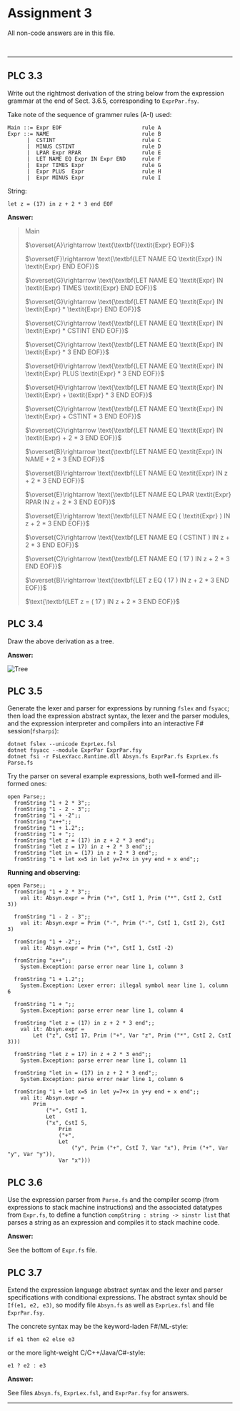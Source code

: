 # Assignment 3

All non-code answers are in this file.

</br>

---

## PLC 3.3

Write out the rightmost derivation of the string below from the expression grammar at the end of Sect. 3.6.5, corresponding to `ExprPar.fsy`.

Take note of the sequence of grammer rules (A-I) used:

``` fsharppc
Main ::= Expr EOF                         rule A
Expr ::= NAME                             rule B
      |  CSTINT                           rule C
      |  MINUS CSTINT                     rule D
      |  LPAR Expr RPAR                   rule E
      |  LET NAME EQ Expr IN Expr END     rule F
      |  Expr TIMES Expr                  rule G
      |  Expr PLUS  Expr                  rule H
      |  Expr MINUS Expr                  rule I
```

String:

```let z = (17) in z + 2 * 3 end EOF```

**Answer:**

> $\text{Main}$
>
> $\overset{A}\rightarrow \text{\textbf{\textit{Expr} EOF}}$
>
> $\overset{F}\rightarrow \text{\textbf{LET NAME EQ \textit{Expr} IN \textit{Expr} END EOF}}$
>
> $\overset{G}\rightarrow \text{\textbf{LET NAME EQ \textit{Expr} IN \textit{Expr} TIMES \textit{Expr} END EOF}}$
>
> $\overset{G}\rightarrow \text{\textbf{LET NAME EQ \textit{Expr} IN \textit{Expr} * \textit{Expr} END EOF}}$
>
> $\overset{C}\rightarrow \text{\textbf{LET NAME EQ \textit{Expr} IN \textit{Expr} * CSTINT END EOF}}$
>
> $\overset{C}\rightarrow \text{\textbf{LET NAME EQ \textit{Expr} IN \textit{Expr} * 3 END EOF}}$
>
> $\overset{H}\rightarrow \text{\textbf{LET NAME EQ \textit{Expr} IN \textit{Expr} PLUS \textit{Expr} * 3 END EOF}}$
>
> $\overset{H}\rightarrow \text{\textbf{LET NAME EQ \textit{Expr} IN \textit{Expr} + \textit{Expr} * 3 END EOF}}$
>
> $\overset{C}\rightarrow \text{\textbf{LET NAME EQ \textit{Expr} IN \textit{Expr} + CSTINT * 3 END EOF}}$
>
> $\overset{C}\rightarrow \text{\textbf{LET NAME EQ \textit{Expr} IN \textit{Expr} + 2 * 3 END EOF}}$
>
> $\overset{B}\rightarrow \text{\textbf{LET NAME EQ \textit{Expr} IN NAME + 2 * 3 END EOF}}$
>
> $\overset{B}\rightarrow \text{\textbf{LET NAME EQ \textit{Expr} IN z + 2 * 3 END EOF}}$
>
> $\overset{E}\rightarrow \text{\textbf{LET NAME EQ LPAR \textit{Expr} RPAR IN z + 2 * 3 END EOF}}$
>
> $\overset{E}\rightarrow \text{\textbf{LET NAME EQ ( \textit{Expr} ) IN z + 2 * 3 END EOF}}$
>
> $\overset{C}\rightarrow \text{\textbf{LET NAME EQ ( CSTINT ) IN z + 2 * 3 END EOF}}$
>
> $\overset{C}\rightarrow \text{\textbf{LET NAME EQ ( 17 ) IN z + 2 * 3 END EOF}}$
>
> $\overset{B}\rightarrow \text{\textbf{LET z EQ ( 17 ) IN z + 2 * 3 END EOF}}$
>
> $\text{\textbf{LET z = ( 17 ) IN z + 2 * 3 END EOF}}$

## PLC 3.4

Draw the above derivation as a tree.

**Answer:**

[//]: < [Main [Expr [LET][NAME [z]][EQ [=]][Expr [LPAR [(]] [Expr[CSTINT ["17"]]] [RPAR[)]]][Expr [Expr[Expr [NAME [z]]] [PLUS[+]] [Expr [CSTINT ["2"]]]] [TIMES [*]] [Expr [CSTINT ["3"]]]][END]][EOF]] (Drawing of tree line in generator)>

![Tree](Appendix/tree.png)

## PLC 3.5

Generate the lexer and parser for expressions by running `fslex` and `fsyacc`; then load the expression abstract syntax, the lexer and the parser modules, and the expression interpreter and compilers into an interactive F# session(`fsharpi`):

```fsharppc
dotnet fslex --unicode ExprLex.fsl
dotnet fsyacc --module ExprPar ExprPar.fsy
dotnet fsi -r FsLexYacc.Runtime.dll Absyn.fs ExprPar.fs ExprLex.fs Parse.fs
```

Try the parser on several example expressions, both well-formed and ill-formed ones:

```fsharppc
open Parse;;
  fromString "1 + 2 * 3";;
  fromString "1 - 2 - 3";;
  fromString "1 + -2";;
  fromString "x++";;
  fromString "1 + 1.2";;
  fromString "1 + ";;
  fromString "let z = (17) in z + 2 * 3 end";;
  fromString "let z = 17) in z + 2 * 3 end";;
  fromString "let in = (17) in z + 2 * 3 end";;
  fromString "1 + let x=5 in let y=7+x in y+y end + x end";;
```

**Running and observing:**

[//]: <dotnet fsi -r FsLexYacc.Runtime.dll ../BPRD-03-OKRE-PEKP/Assignment3/Expr/Absyn.fs ../BPRD-03-OKRE-PEKP/Assignment3/Expr/ExprPar.fs ../BPRD-03-OKRE-PEKP/Assignment3/Expr/ExprLex.fs ../BPRD-03-OKRE-PEKP/Assignment3/Expr/Parse.fs (How to run on Oline's computer)>

```fsharppc
open Parse;;
  fromString "1 + 2 * 3";;
    val it: Absyn.expr = Prim ("+", CstI 1, Prim ("*", CstI 2, CstI 3))

  fromString "1 - 2 - 3";;
    val it: Absyn.expr = Prim ("-", Prim ("-", CstI 1, CstI 2), CstI 3)

  fromString "1 + -2";;
    val it: Absyn.expr = Prim ("+", CstI 1, CstI -2)

  fromString "x++";;
    System.Exception: parse error near line 1, column 3

  fromString "1 + 1.2";;
    System.Exception: Lexer error: illegal symbol near line 1, column 6

  fromString "1 + ";;
    System.Exception: parse error near line 1, column 4

  fromString "let z = (17) in z + 2 * 3 end";;
    val it: Absyn.expr = 
        Let ("z", CstI 17, Prim ("+", Var "z", Prim ("*", CstI 2, CstI 3)))

  fromString "let z = 17) in z + 2 * 3 end";;
    System.Exception: parse error near line 1, column 11

  fromString "let in = (17) in z + 2 * 3 end";;
    System.Exception: parse error near line 1, column 6

  fromString "1 + let x=5 in let y=7+x in y+y end + x end";;
    val it: Absyn.expr =
        Prim
            ("+", CstI 1,
            Let
            ("x", CstI 5,
                Prim
                ("+",
                Let
                    ("y", Prim ("+", CstI 7, Var "x"), Prim ("+", Var "y", Var "y")),
                Var "x")))
```

## PLC 3.6

Use the expression parser from `Parse.fs` and the compiler scomp (from expressions to stack machine instructions) and the associated datatypes from `Expr.fs`, to define a function `compString : string -> sinstr list` that parses a string as an expression and compiles it to stack machine code.

**Answer:**

See the bottom of `Expr.fs` file.

## PLC 3.7

Extend the expression language abstract syntax and the lexer and parser specifications with conditional expressions. The abstract syntax should be `If(e1, e2, e3)`, so modify file `Absyn.fs` as well as `ExprLex.fsl` and file `ExprPar.fsy`.

The concrete syntax may be the keyword-laden F#/ML-style:

```fsharppc
if e1 then e2 else e3
```

or the more light-weight C/C++/Java/C#-style:

```fsharppc
e1 ? e2 : e3
```

**Answer:**

See files `Absyn.fs`, `ExprLex.fsl`, and `ExprPar.fsy` for answers.

</b>

---
